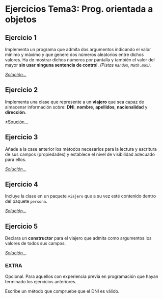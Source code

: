 # Ejercicios Tema3: Prog. orientada a objetos

## Ejercicio 1

Implementa un programa que admita dos argumentos indicando el valor mínimo y máximo y que genere dos números aleatorios entre dichos valores. Ha de mostrar dichos números por pantalla y también el valor del mayor **sin usar ninguna sentencia de control**.
*(Pistas `Random`, `Math.max`).*

[*Solución...*](codigo_fuente/Ejercicio1.java)

## Ejercicio 2

Implementa una clase que represente a un **viajero** que sea capaz de almacenar información sobre: **DNI**, **nombre**, **apellidos**, **nacionalidad** y **dirección**.

[*Soución...](codigo_fuente/Ejercicio2.java)

## Ejercicio 3

Añade a la case anterior los métodos necesarios para la lectura y escritura de sus campos (propiedades) y establece el nivel de visibilidad adecuado para ellos.

[*Solución...*](codigo_fuente/Ejercicio3.java)

## Ejercicio 4

Incluye la clase en un paquete `viajero` que a su vez esté contenido dentro del paquete `persona`.

[*Solución...*](codigo_fuente/persona/viajero/Viajero.java)

## Ejercicio 5

Declara un **constructor** para el viajero que admita como argumentos los valores de todos sus campos.

[*Solución...*](codigo_fuente/persona/viajero/Viajero.java)

### EXTRA

Opcional. Para aquellos con experiencia previa en programación que hayan terminado los ejercicios anteriores.

Escribe un método que compruebe que el DNI es válido.

